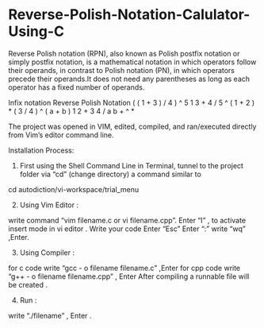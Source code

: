 # Reverse-Polish-Notation-Calulator-Using-C

Reverse Polish notation (RPN), also known as Polish postfix notation or simply postfix notation, is a mathematical notation in which operators follow their operands, in contrast to Polish notation (PN), in which operators precede their operands.It does not need any parentheses as long as each operator has a fixed number of operands. 

  Infix notation	                      Reverse Polish Notation
( ( 1 + 3 ) / 4 ) ^                         5	1 3 + 4 / 5 ^
( 1 + 2 ) * ( 3 / 4 ) ^ ( a + b )	          1 2 + 3 4 / a b + ^ *


The project was opened in VIM, edited, compiled, and ran/executed directly from Vim’s editor command line.

Installation Process:

1. First using the Shell Command Line in Terminal, tunnel to the project folder via “cd” (change directory) a command similar to

cd autodiction/vi-workspace/trial_menu

2. Using Vim Editor :

write command “vim filename.c or vi filename.cpp”.
Enter “I” , to activate insert mode in vi editor .
Write your code
Enter “Esc”
Enter “:”
write “wq” ,Enter.

3. Using Compiler :

for c code write “gcc - o filename filename.c” ,Enter
for cpp code write “g++ - o filename filename.cpp” , Enter
After compiling a runnable file will be created .

4. Run :

write “./filename” , Enter .
